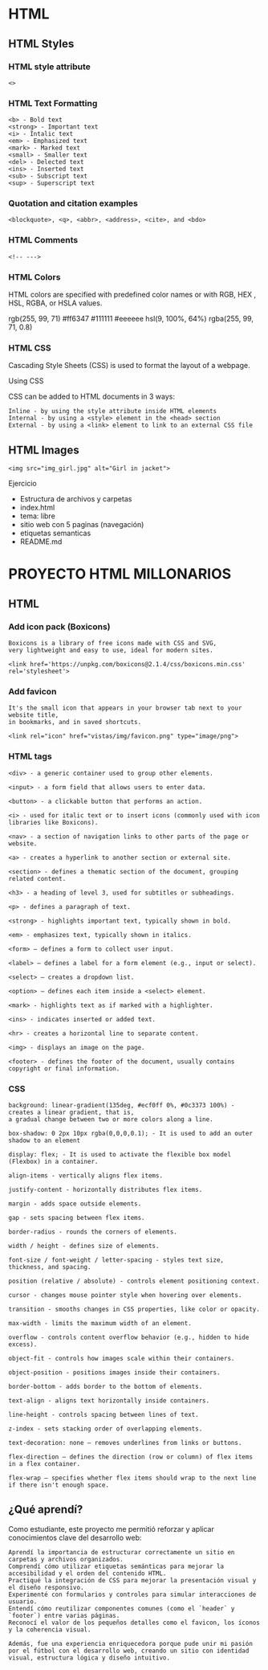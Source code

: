 # HTML  


## HTML Styles 
### HTML style attribute

```
<>

```

### HTML Text Formatting
    <b> - Bold text
    <strong> - Important text
    <i> - Intalic text
    <em> - Emphasized text
    <mark> - Marked text
    <small> - Smaller text
    <del> - Delected text
    <ins> - Inserted text
    <sub> - Subscript text
    <sup> - Superscript text

### Quotation and citation examples
    <blockquote>, <q>, <abbr>, <address>, <cite>, and <bdo>

### HTML Comments
    <!-- --->

### HTML Colors

HTML colors are specified with predefined color names or 
with RGB, HEX , HSL, RGBA, or HSLA values.

rgb(255, 99, 71)
#ff6347
#111111
#eeeeee
hsl(9, 100%, 64%)
rgba(255, 99, 71, 0.8)


### HTML CSS
Cascading Style Sheets (CSS) is used to format the layout of a webpage.

Using CSS

CSS can be added to HTML documents in 3 ways:
    
    Inline - by using the style attribute inside HTML elements
    Internal - by using a <style> element in the <head> section
    External - by using a <link> element to link to an external CSS file


## HTML Images

```
<img src="img_girl.jpg" alt="Girl in jacket">

```

Ejercicio 
- Estructura de archivos y carpetas
- index.html
- tema: libre
- sitio web con 5 paginas (navegación)
- etiquetas semanticas
- README.md


# PROYECTO HTML MILLONARIOS

## HTML 


### Add icon pack (Boxicons)

    Boxicons is a library of free icons made with CSS and SVG, 
    very lightweight and easy to use, ideal for modern sites.

```
<link href='https://unpkg.com/boxicons@2.1.4/css/boxicons.min.css' rel='stylesheet'>

```



### Add favicon

    It's the small icon that appears in your browser tab next to your website title, 
    in bookmarks, and in saved shortcuts.

```
<link rel="icon" href="vistas/img/favicon.png" type="image/png">

```

### HTML tags

    <div> - a generic container used to group other elements.

    <input> - a form field that allows users to enter data.

    <button> - a clickable button that performs an action.

    <i> - used for italic text or to insert icons (commonly used with icon libraries like Boxicons).

    <nav> - a section of navigation links to other parts of the page or website.

    <a> - creates a hyperlink to another section or external site.

    <section> - defines a thematic section of the document, grouping related content.

    <h3> - a heading of level 3, used for subtitles or subheadings.

    <p> - defines a paragraph of text.

    <strong> - highlights important text, typically shown in bold.

    <em> - emphasizes text, typically shown in italics.

    <form> – defines a form to collect user input.

    <label> – defines a label for a form element (e.g., input or select).

    <select> – creates a dropdown list.

    <option> – defines each item inside a <select> element.

    <mark> - highlights text as if marked with a highlighter.

    <ins> - indicates inserted or added text.

    <hr> - creates a horizontal line to separate content.

    <img> - displays an image on the page.

    <footer> - defines the footer of the document, usually contains copyright or final information.


### CSS 

    background: linear-gradient(135deg, #ecf0ff 0%, #0c3373 100%) - creates a linear gradient, that is, 
    a gradual change between two or more colors along a line.

    box-shadow: 0 2px 10px rgba(0,0,0,0.1); - It is used to add an outer shadow to an element

    display: flex; - It is used to activate the flexible box model (Flexbox) in a container.

    align-items - vertically aligns flex items.

    justify-content - horizontally distributes flex items.

    margin - adds space outside elements.

    gap - sets spacing between flex items.

    border-radius - rounds the corners of elements.

    width / height - defines size of elements.

    font-size / font-weight / letter-spacing - styles text size, thickness, and spacing.

    position (relative / absolute) - controls element positioning context.

    cursor - changes mouse pointer style when hovering over elements.

    transition - smooths changes in CSS properties, like color or opacity.

    max-width - limits the maximum width of an element.

    overflow - controls content overflow behavior (e.g., hidden to hide excess).

    object-fit - controls how images scale within their containers.

    object-position - positions images inside their containers.

    border-bottom - adds border to the bottom of elements.

    text-align - aligns text horizontally inside containers.

    line-height - controls spacing between lines of text.

    z-index - sets stacking order of overlapping elements.

    text-decoration: none – removes underlines from links or buttons.

    flex-direction – defines the direction (row or column) of flex items in a flex container.

    flex-wrap – specifies whether flex items should wrap to the next line if there isn't enough space.


## ¿Qué aprendí?

Como estudiante, este proyecto me permitió reforzar y aplicar conocimientos clave del desarrollo web:

    Aprendí la importancia de estructurar correctamente un sitio en carpetas y archivos organizados.  
    Comprendí cómo utilizar etiquetas semánticas para mejorar la accesibilidad y el orden del contenido HTML.  
    Practiqué la integración de CSS para mejorar la presentación visual y el diseño responsivo.  
    Experimenté con formularios y controles para simular interacciones de usuario.  
    Entendí cómo reutilizar componentes comunes (como el `header` y `footer`) entre varias páginas.  
    Reconocí el valor de los pequeños detalles como el favicon, los íconos y la coherencia visual.  

    Además, fue una experiencia enriquecedora porque pude unir mi pasión por el fútbol con el desarrollo web, creando un sitio con identidad visual, estructura lógica y diseño intuitivo.












